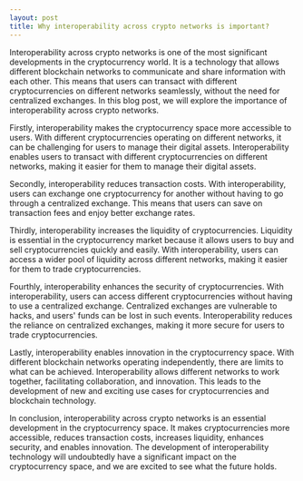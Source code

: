 ```yaml
---
layout: post
title: Why interoperability across crypto networks is important?
---
```


Interoperability across crypto networks is one of the most significant developments in the cryptocurrency world. It is a technology that allows different blockchain networks to communicate and share information with each other. This means that users can transact with different cryptocurrencies on different networks seamlessly, without the need for centralized exchanges. In this blog post, we will explore the importance of interoperability across crypto networks.

Firstly, interoperability makes the cryptocurrency space more accessible to users. With different cryptocurrencies operating on different networks, it can be challenging for users to manage their digital assets. Interoperability enables users to transact with different cryptocurrencies on different networks, making it easier for them to manage their digital assets.

Secondly, interoperability reduces transaction costs. With interoperability, users can exchange one cryptocurrency for another without having to go through a centralized exchange. This means that users can save on transaction fees and enjoy better exchange rates.

Thirdly, interoperability increases the liquidity of cryptocurrencies. Liquidity is essential in the cryptocurrency market because it allows users to buy and sell cryptocurrencies quickly and easily. With interoperability, users can access a wider pool of liquidity across different networks, making it easier for them to trade cryptocurrencies.

Fourthly, interoperability enhances the security of cryptocurrencies. With interoperability, users can access different cryptocurrencies without having to use a centralized exchange. Centralized exchanges are vulnerable to hacks, and users' funds can be lost in such events. Interoperability reduces the reliance on centralized exchanges, making it more secure for users to trade cryptocurrencies.

Lastly, interoperability enables innovation in the cryptocurrency space. With different blockchain networks operating independently, there are limits to what can be achieved. Interoperability allows different networks to work together, facilitating collaboration, and innovation. This leads to the development of new and exciting use cases for cryptocurrencies and blockchain technology.

In conclusion, interoperability across crypto networks is an essential development in the cryptocurrency space. It makes cryptocurrencies more accessible, reduces transaction costs, increases liquidity, enhances security, and enables innovation. The development of interoperability technology will undoubtedly have a significant impact on the cryptocurrency space, and we are excited to see what the future holds.